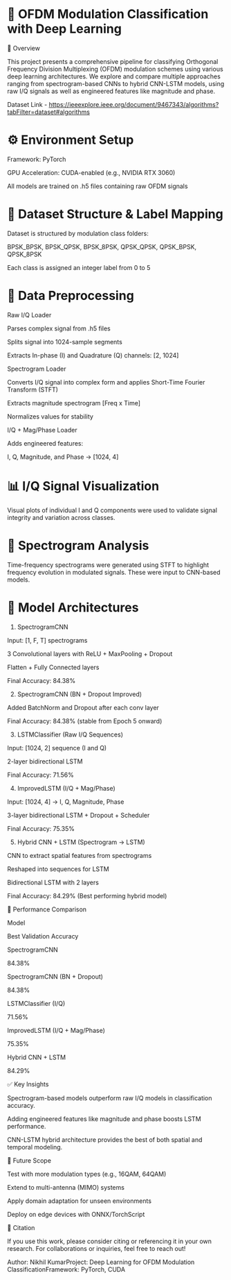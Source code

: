 # 📡 OFDM Modulation Classification with Deep Learning

📌 Overview

This project presents a comprehensive pipeline for classifying Orthogonal Frequency Division Multiplexing (OFDM) modulation schemes using various deep learning architectures. We explore and compare multiple approaches ranging from spectrogram-based CNNs to hybrid CNN-LSTM models, using raw I/Q signals as well as engineered features like magnitude and phase.

Dataset Link -  https://ieeexplore.ieee.org/document/9467343/algorithms?tabFilter=dataset#algorithms

# ⚙️ Environment Setup

Framework: PyTorch

GPU Acceleration: CUDA-enabled (e.g., NVIDIA RTX 3060)

All models are trained on .h5 files containing raw OFDM signals

# 🧷 Dataset Structure & Label Mapping

Dataset is structured by modulation class folders:

BPSK_BPSK, BPSK_QPSK, BPSK_8PSK, QPSK_QPSK, QPSK_BPSK, QPSK_8PSK

Each class is assigned an integer label from 0 to 5

# 📂 Data Preprocessing

Raw I/Q Loader

Parses complex signal from .h5 files

Splits signal into 1024-sample segments

Extracts In-phase (I) and Quadrature (Q) channels: [2, 1024]

Spectrogram Loader

Converts I/Q signal into complex form and applies Short-Time Fourier Transform (STFT)

Extracts magnitude spectrogram [Freq x Time]

Normalizes values for stability

I/Q + Mag/Phase Loader

Adds engineered features:

I, Q, Magnitude, and Phase → [1024, 4]

# 📊 I/Q Signal Visualization

Visual plots of individual I and Q components were used to validate signal integrity and variation across classes.

# 🌈 Spectrogram Analysis

Time-frequency spectrograms were generated using STFT to highlight frequency evolution in modulated signals. These were input to CNN-based models.

# 🧠 Model Architectures

1. SpectrogramCNN

Input: [1, F, T] spectrograms

3 Convolutional layers with ReLU + MaxPooling + Dropout

Flatten + Fully Connected layers

Final Accuracy: 84.38%

2. SpectrogramCNN (BN + Dropout Improved)

Added BatchNorm and Dropout after each conv layer

Final Accuracy: 84.38% (stable from Epoch 5 onward)

3. LSTMClassifier (Raw I/Q Sequences)

Input: [1024, 2] sequence (I and Q)

2-layer bidirectional LSTM

Final Accuracy: 71.56%

4. ImprovedLSTM (I/Q + Mag/Phase)

Input: [1024, 4] → I, Q, Magnitude, Phase

3-layer bidirectional LSTM + Dropout + Scheduler

Final Accuracy: 75.35%

5. Hybrid CNN + LSTM (Spectrogram → LSTM)

CNN to extract spatial features from spectrograms

Reshaped into sequences for LSTM

Bidirectional LSTM with 2 layers

Final Accuracy: 84.29% (Best performing hybrid model)

🏁 Performance Comparison

Model

Best Validation Accuracy

SpectrogramCNN

84.38%

SpectrogramCNN (BN + Dropout)

84.38%

LSTMClassifier (I/Q)

71.56%

ImprovedLSTM (I/Q + Mag/Phase)

75.35%

Hybrid CNN + LSTM

84.29%

✅ Key Insights

Spectrogram-based models outperform raw I/Q models in classification accuracy.

Adding engineered features like magnitude and phase boosts LSTM performance.

CNN-LSTM hybrid architecture provides the best of both spatial and temporal modeling.

🔮 Future Scope

Test with more modulation types (e.g., 16QAM, 64QAM)

Extend to multi-antenna (MIMO) systems

Apply domain adaptation for unseen environments

Deploy on edge devices with ONNX/TorchScript

🧾 Citation

If you use this work, please consider citing or referencing it in your own research. For collaborations or inquiries, feel free to reach out!

Author: Nikhil KumarProject: Deep Learning for OFDM Modulation ClassificationFramework: PyTorch, CUDA
